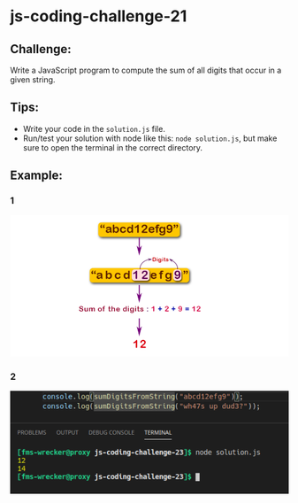 # js-coding-challenge-21

## Challenge:
Write a JavaScript program to compute the sum of all digits that occur in a given string.
## Tips:
- Write your code in the ```solution.js``` file.
- Run/test your solution with node like this: ```node solution.js```, but make sure to open the terminal in the correct directory.

## Example:
### 1
![Example](example.png)
### 2
![Example2](example2.png)